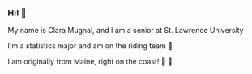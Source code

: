 ### Hi! :wave: 

My name is Clara Mugnai, and I am a senior at St. Lawrence University 

I'm a statistics major and am on the riding team :horse: 

I am originally from Maine, right on the coast! :ocean: :evergreen_tree:

